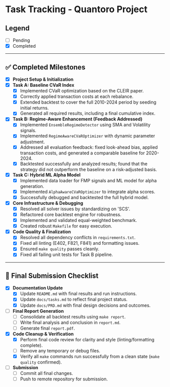 # Task Tracking - Quantoro Project

## Legend
- [ ] Pending
- [x] Completed

---

## ✅ Completed Milestones

- [x] **Project Setup & Initialization**
- [x] **Task A: Baseline CVaR Index**
  - [x] Implemented CVaR optimization based on the CLEIR paper.
  - [x] Correctly applied transaction costs at each rebalance.
  - [x] Extended backtest to cover the full 2010-2024 period by seeding initial returns.
  - [x] Generated all required results, including a final cumulative index.
- [x] **Task B: Regime-Aware Enhancement (Feedback Addressed)**
  - [x] Implemented `EnsembleRegimeDetector` using SMA and Volatility signals.
  - [x] Implemented `RegimeAwareCVaROptimizer` with dynamic parameter adjustment.
  - [x] Addressed all evaluation feedback: fixed look-ahead bias, applied transaction costs, and generated a comparable baseline for 2020-2024.
  - [x] Backtested successfully and analyzed results; found that the strategy did not outperform the baseline on a risk-adjusted basis.
- [x] **Task C: Hybrid ML Alpha Model**
  - [x] Implemented data loader for FMP signals and ML model for alpha generation.
  - [x] Implemented `AlphaAwareCVaROptimizer` to integrate alpha scores.
  - [x] Successfully debugged and backtested the full hybrid model.
- [x] **Core Infrastructure & Debugging**
  - [x] Resolved all solver issues by standardizing on 'SCS'.
  - [x] Refactored core backtest engine for robustness.
  - [x] Implemented and validated equal-weighted benchmark.
  - [x] Created robust `Makefile` for easy execution.
- [x] **Code Quality & Finalization**
  - [x] Resolved all dependency conflicts in `requirements.txt`.
  - [x] Fixed all linting (E402, F821, F841) and formatting issues.
  - [x] Ensured `make quality` passes cleanly.
  - [x] Fixed all failing unit tests for Task B pipeline.

---

## 🚀 Final Submission Checklist

- [x] **Documentation Update**
  - [x] Update `README.md` with final results and run instructions.
  - [x] Update `docs/tasks.md` to reflect final project status.
  - [x] Update `docs/PRD.md` with final design decisions and outcomes.
- [ ] **Final Report Generation**
  - [ ] Consolidate all backtest results using `make report`.
  - [ ] Write final analysis and conclusion in `report.md`.
  - [ ] Generate final `report.pdf`.
- [x] **Code Cleanup & Verification**
  - [x] Perform final code review for clarity and style (linting/formatting complete).
  - [ ] Remove any temporary or debug files.
  - [x] Verify all `make` commands run successfully from a clean state (`make quality` confirmed).
- [ ] **Submission**
  - [ ] Commit all final changes.
  - [ ] Push to remote repository for submission.
